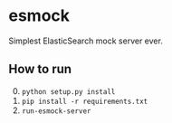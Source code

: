 esmock
======

Simplest ElasticSearch mock server ever.

How to run
-------
0. `python setup.py install`
0. `pip install -r requirements.txt`
0. `run-esmock-server`
